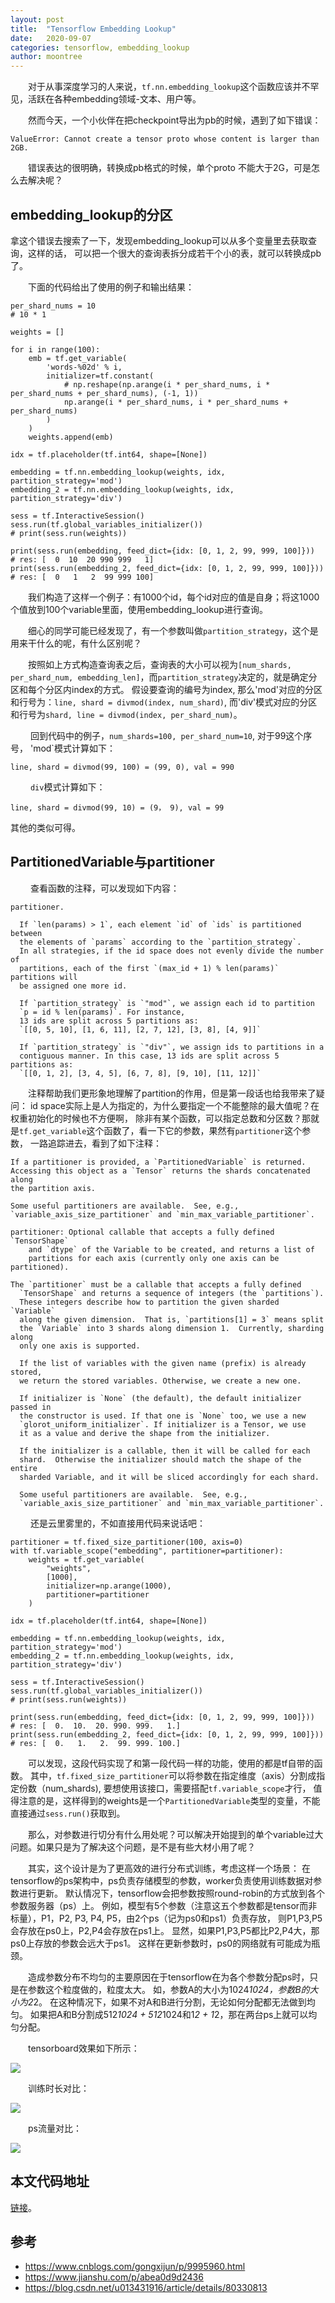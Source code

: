 ```yaml
---
layout: post
title:  "Tensorflow Embedding Lookup"
date:   2020-09-07
categories: tensorflow, embedding_lookup
author: moontree
---
```

&emsp;&emsp;对于从事深度学习的人来说，`tf.nn.embedding_lookup`这个函数应该并不罕见，活跃在各种embedding领域-文本、用户等。

&emsp;&emsp;然而今天，一个小伙伴在把checkpoint导出为pb的时候，遇到了如下错误：
```
ValueError: Cannot create a tensor proto whose content is larger than 2GB.
```

&emsp;&emsp;错误表达的很明确，转换成pb格式的时候，单个proto 不能大于2G，可是怎么去解决呢？

## embedding_lookup的分区

拿这个错误去搜索了一下，发现embedding_lookup可以从多个变量里去获取查询，这样的话，
可以把一个很大的查询表拆分成若干个小的表，就可以转换成pb了。

&emsp;&emsp;下面的代码给出了使用的例子和输出结果：

```
per_shard_nums = 10
# 10 * 1

weights = []

for i in range(100):
    emb = tf.get_variable(
        'words-%02d' % i,
        initializer=tf.constant(
            # np.reshape(np.arange(i * per_shard_nums, i * per_shard_nums + per_shard_nums), (-1, 1))
            np.arange(i * per_shard_nums, i * per_shard_nums + per_shard_nums)
        )
    )
    weights.append(emb)

idx = tf.placeholder(tf.int64, shape=[None])

embedding = tf.nn.embedding_lookup(weights, idx, partition_strategy='mod')
embedding_2 = tf.nn.embedding_lookup(weights, idx, partition_strategy='div')

sess = tf.InteractiveSession()
sess.run(tf.global_variables_initializer())
# print(sess.run(weights))

print(sess.run(embedding, feed_dict={idx: [0, 1, 2, 99, 999, 100]}))
# res: [  0  10  20 990 999   1]
print(sess.run(embedding_2, feed_dict={idx: [0, 1, 2, 99, 999, 100]}))
# res: [  0   1   2  99 999 100]
```

&emsp;&emsp;我们构造了这样一个例子：有1000个id，每个id对应的值是自身；将这1000个值放到100个variable里面，使用embedding_lookup进行查询。

&emsp;&emsp;细心的同学可能已经发现了，有一个参数叫做`partition_strategy`，这个是用来干什么的呢，有什么区别呢？

&emsp;&emsp;按照如上方式构造查询表之后，查询表的大小可以视为`[num_shards, per_shard_num, embedding_len]`，而`partition_strategy`决定的，就是确定分区和每个分区内index的方式。
假设要查询的编号为index,
那么'mod'对应的分区和行号为：`line, shard = divmod(index, num_shard)`,
而'div'模式对应的分区和行号为`shard, line = divmod(index, per_shard_num)`。

&emsp;&emsp; 回到代码中的例子，`num_shards=100, per_shard_num=10`, 对于99这个序号，
'mod`模式计算如下：
```
line, shard = divmod(99, 100) = (99, 0), val = 990
```
&emsp;&emsp; `div`模式计算如下：
```
line, shard = divmod(99, 10) = (9， 9), val = 99
```
其他的类似可得。

## PartitionedVariable与partitioner
&emsp;&emsp; 查看函数的注释，可以发现如下内容：
```
partitioner.

  If `len(params) > 1`, each element `id` of `ids` is partitioned between
  the elements of `params` according to the `partition_strategy`.
  In all strategies, if the id space does not evenly divide the number of
  partitions, each of the first `(max_id + 1) % len(params)` partitions will
  be assigned one more id.

  If `partition_strategy` is `"mod"`, we assign each id to partition
  `p = id % len(params)`. For instance,
  13 ids are split across 5 partitions as:
  `[[0, 5, 10], [1, 6, 11], [2, 7, 12], [3, 8], [4, 9]]`

  If `partition_strategy` is `"div"`, we assign ids to partitions in a
  contiguous manner. In this case, 13 ids are split across 5 partitions as:
  `[[0, 1, 2], [3, 4, 5], [6, 7, 8], [9, 10], [11, 12]]`
```

&emsp;&emsp;注释帮助我们更形象地理解了partition的作用，但是第一段话也给我带来了疑问：
id space实际上是人为指定的，为什么要指定一个不能整除的最大值呢？在权重初始化的时候也不方便啊，
除非有某个函数，可以指定总数和分区数？那就是`tf.get_variable`这个函数了，看一下它的参数，果然有`partitioner`这个参数，
一路追踪进去，看到了如下注释：
```
If a partitioner is provided, a `PartitionedVariable` is returned.
Accessing this object as a `Tensor` returns the shards concatenated along
the partition axis.

Some useful partitioners are available.  See, e.g.,
`variable_axis_size_partitioner` and `min_max_variable_partitioner`.

partitioner: Optional callable that accepts a fully defined `TensorShape`
    and `dtype` of the Variable to be created, and returns a list of
    partitions for each axis (currently only one axis can be partitioned).

The `partitioner` must be a callable that accepts a fully defined
  `TensorShape` and returns a sequence of integers (the `partitions`).
  These integers describe how to partition the given sharded `Variable`
  along the given dimension.  That is, `partitions[1] = 3` means split
  the `Variable` into 3 shards along dimension 1.  Currently, sharding along
  only one axis is supported.

  If the list of variables with the given name (prefix) is already stored,
  we return the stored variables. Otherwise, we create a new one.

  If initializer is `None` (the default), the default initializer passed in
  the constructor is used. If that one is `None` too, we use a new
  `glorot_uniform_initializer`. If initializer is a Tensor, we use
  it as a value and derive the shape from the initializer.

  If the initializer is a callable, then it will be called for each
  shard.  Otherwise the initializer should match the shape of the entire
  sharded Variable, and it will be sliced accordingly for each shard.

  Some useful partitioners are available.  See, e.g.,
  `variable_axis_size_partitioner` and `min_max_variable_partitioner`.
```

&emsp;&emsp; 还是云里雾里的，不如直接用代码来说话吧：
```
partitioner = tf.fixed_size_partitioner(100, axis=0)
with tf.variable_scope("embedding", partitioner=partitioner):
    weights = tf.get_variable(
        "weights",
        [1000],
        initializer=np.arange(1000),
        partitioner=partitioner
    )

idx = tf.placeholder(tf.int64, shape=[None])

embedding = tf.nn.embedding_lookup(weights, idx, partition_strategy='mod')
embedding_2 = tf.nn.embedding_lookup(weights, idx, partition_strategy='div')

sess = tf.InteractiveSession()
sess.run(tf.global_variables_initializer())
# print(sess.run(weights))

print(sess.run(embedding, feed_dict={idx: [0, 1, 2, 99, 999, 100]}))
# res: [  0.  10.  20. 990. 999.   1.]
print(sess.run(embedding_2, feed_dict={idx: [0, 1, 2, 99, 999, 100]}))
# res: [  0.   1.   2.  99. 999. 100.]
```

&emsp;&emsp;可以发现，这段代码实现了和第一段代码一样的功能，使用的都是tf自带的函数。
其中，`tf.fixed_size_partitioner`可以将参数在指定维度（axis）分割成指定份数（num_shards),
要想使用该接口，需要搭配`tf.variable_scope`才行，
值得注意的是，这样得到的weights是一个`PartitionedVariable`类型的变量，不能直接通过`sess.run()`获取到。

&emsp;&emsp;那么，对参数进行切分有什么用处呢？可以解决开始提到的单个variable过大问题。如果只是为了解决这个问题，是不是有些大材小用了呢？

&emsp;&emsp;其实，这个设计是为了更高效的进行分布式训练，考虑这样一个场景：
在tensorflow的ps架构中，ps负责存储模型的参数，worker负责使用训练数据对参数进行更新。
默认情况下，tensorflow会把参数按照round-robin的方式放到各个参数服务器（ps）上。
例如，模型有5个参数（注意这五个参数都是tensor而非标量），P1，P2, P3, P4, P5，由2个ps（记为ps0和ps1）负责存放，
则P1,P3,P5会存放在ps0上，P2,P4会存放在ps1上。
显然，如果P1,P3,P5都比P2,P4大，那ps0上存放的参数会远大于ps1。
这样在更新参数时，ps0的网络就有可能成为瓶颈。

&emsp;&emsp;造成参数分布不均匀的主要原因在于tensorflow在为各个参数分配ps时，只是在参数这个粒度做的，粒度太大。
如，参数A的大小为1024*1024，参数B的大小为2*2。
在这种情况下，如果不对A和B进行分割，无论如何分配都无法做到均匀。
如果把A和B分割成512*1024 + 512*1024和1*2 + 1*2，那在两台ps上就可以均匀分配。

&emsp;&emsp;tensorboard效果如下所示：

![](/static/img/variable_patition)

&emsp;&emsp;训练时长对比：

![](https://img-blog.csdn.net/20180515235120100)

&emsp;&emsp;ps流量对比：

![](https://img-blog.csdn.net/20180515235210685)

## 本文代码地址
[链接](https://github.com/moontree/moontree.github.io/blob/master/examples/tf_embedding_lookup.py)。

## 参考
- https://www.cnblogs.com/gongxijun/p/9995960.html
- https://www.jianshu.com/p/abea0d9d2436
- https://blog.csdn.net/u013431916/article/details/80330813